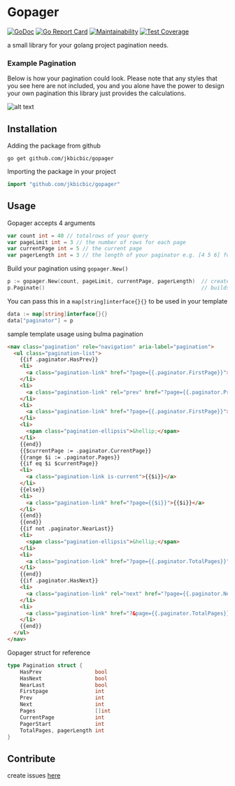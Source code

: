 # Gopager

[![GoDoc](https://godoc.org/github.com/jkbicbic/gopager?status.svg)](https://godoc.org/github.com/jkbicbic/gopager) [![Go Report Card](https://goreportcard.com/badge/github.com/jkbicbic/gopager)](https://goreportcard.com/report/github.com/jkbicbic/gopager)
[![Maintainability](https://api.codeclimate.com/v1/badges/785ba623d085509dee21/maintainability)](https://codeclimate.com/github/jkbicbic/gopager/maintainability)
[![Test Coverage](https://api.codeclimate.com/v1/badges/785ba623d085509dee21/test_coverage)](https://codeclimate.com/github/jkbicbic/gopager/test_coverage)

a small library for your golang project pagination needs.

### Example Pagination

Below is how your pagination could look. Please note that any styles that you see here are not included, you and you alone have the power to design your own pagination this library just provides the calculations.

![alt text](https://github.com/jkbicbic/gopager/blob/master/img/sample.png)

## Installation

Adding the package from github

```
go get github.com/jkbicbic/gopager
```

Importing the package in your project

```GO
import "github.com/jkbicbic/gopager"
```

## Usage

Gopager accepts 4 arguments

```GO
var count int = 40 // totalrows of your query
var pageLimit int = 3 // the number of rows for each page
var currentPage int = 5 // the current page
var pagerLength int = 3 // the length of your paginator e.g. [4 5 6] for size 3 [4 5 6 7 8] for size 5

```

Build your pagination using `gopager.New()`

```GO
p := gopager.New(count, pageLimit, currentPage, pagerLength)  // creates a new instance of pagination
p.Paginate()                                                  // builds the pagination
```

You can pass this in a `map[string]interface{}{}` to be used in your template

```GO
data := map[string]interface{}{}
data["paginator"] = p
```

sample template usage using bulma pagination

```HTML
<nav class="pagination" role="navigation" aria-label="pagination">
  <ul class="pagination-list">
    {{if .paginator.HasPrev}}
    <li>
      <a class="pagination-link" href="?page={{.paginator.FirstPage}}"> First </a>
    </li>
    <li>
      <a class="pagination-link" rel="prev" href="?page={{.paginator.Prev}}"> Prev </a>
    </li>
    <li>
      <a class="pagination-link" href="?page={{.paginator.FirstPage}}">{{.paginator.FirstPage}}</a>
    </li>
    <li>
      <span class="pagination-ellipsis">&hellip;</span>
    </li>
    {{end}}
    {{$currentPage := .paginator.CurrentPage}}
    {{range $i := .paginator.Pages}}
    {{if eq $i $currentPage}}
    <li>
      <a class="pagination-link is-current">{{$i}}</a>
    </li>
    {{else}}
    <li>
      <a class="pagination-link" href="?page={{$i}}">{{$i}}</a>
    </li>
    {{end}}
    {{end}}
    {{if not .paginator.NearLast}}
    <li>
      <span class="pagination-ellipsis">&hellip;</span>
    </li>
    <li>
      <a class="pagination-link" href="?page={{.paginator.TotalPages}}">{{.paginator.TotalPages}}</a>
    </li>
    {{end}}
    {{if .paginator.HasNext}}
    <li>
      <a class="pagination-link" rel="next" href="?page={{.paginator.Next}}"> Next </a>
    </li>
    <li>
      <a class="pagination-link" href="?&page={{.paginator.TotalPages}}"> Last </a>
    </li>
    {{end}}
  </ul>
</nav>
```



Gopager struct for reference

```GO
type Pagination struct {
	HasPrev                 bool
	HasNext                 bool
	NearLast                bool
	Firstpage               int
	Prev                    int
	Next                    int
	Pages                   []int
	CurrentPage             int
	PagerStart              int
	TotalPages, pagerLength int
}
```
## Contribute

create issues [here](https://github.com/jkbicbic/gopager/issues/new)







